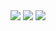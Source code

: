 <img src="https://wakatime.com/share/@Shenley/f0f15f34-169b-42e7-828a-da14eca90966.svg" />
<img src="https://github-readme-stats.ykrazy.top/api?username=shenlye&show_icons=true&include_all_commits=true&theme=transparent" />
<img src="https://github-readme-stats.ykrazy.top/api/wakatime?username=shenley&langs_count=6&theme=transparent" />
